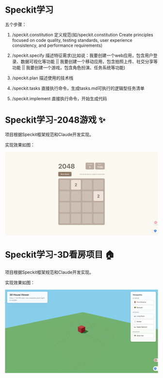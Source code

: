 # Speckit学习

五个步骤：
1. /speckit.constitution 定义规范(如/speckit.constitution Create principles focused on code quality, testing standards, user experience consistency, and performance requirements)

2. /speckit.specify 描述特征需求(比如说：我要创建一个web应用，包含用户登录、数据可视化等功能 || 我要创建一个移动应用，包含拍照上传、社交分享等功能 || 我要创建一个游戏，包含角色扮演、任务系统等功能)

3. /speckit.plan 描述使用的技术栈

4. /speckit.tasks 直接执行命令，生成tasks.md可执行的逻辑型任务清单

5. /speckit.implement 直接执行命令，开始生成代码



# Speckit学习-2048游戏 :sparkles:

项目根据Speckit框架规范和Claude开发实现。

实现效果如图：

![alt text](image.png)

# Speckit学习-3D看房项目 :house:

项目根据Speckit框架规范和Claude开发实现。

实现效果如图：

![alt text](image-1.png)